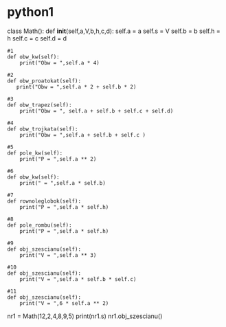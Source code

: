 # python1
class Math():
    def __init__(self,a,V,b,h,c,d):
        self.a = a
        self.s = V
        self.b = b
        self.h = h
        self.c = c
        self.d = d
    
    #1    
    def obw_kw(self):
        print("Obw = ",self.a * 4)
    
    #2
    def obw_proatokat(self):
       print("Obw = ",self.a * 2 + self.b * 2)
    
    #3
    def obw_trapez(self):
        print("Obw = ", self.a + self.b + self.c + self.d)
    
    #4
    def obw_trojkata(self):
        print("Obw = ",self.a + self.b + self.c )
    
    #5    
    def pole_kw(self):
        print("P = ",self.a ** 2)   
    
    #6    
    def obw_kw(self):
        print(" = ",self.a * self.b)
        
    #7    
    def rownoleglobok(self):
        print("P = ",self.a * self.h)    
        
    #8    
    def pole_rombu(self):
        print("P = ",self.a * self.h)  
        
    #9    
    def obj_szescianu(self):
        print("V = ",self.a ** 3)     
        
    #10    
    def obj_szescianu(self):
        print("V = ",self.a * self.b * self.c)  
    
    #11    
    def obj_szescianu(self):
        print("V = ",6 * self.a ** 2)   
        
nr1 = Math(12,2,4,8,9,5)
print(nr1.s)
nr1.obj_szescianu()

